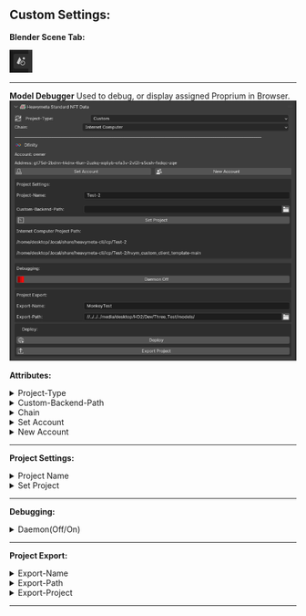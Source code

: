 ## Custom Settings:

**Blender Scene Tab:**

![SceneTab.png](../../_resources/SceneTab-2.png)
* * *

**Model Debugger**
Used to debug, or display assigned Proprium in Browser.
![custom_project_settings.png](../../_resources/custom_project_settings-1.png)

**Attributes:**
<details>
<summary>Project-Type</summary>
This sets the template used for your project.
</details>
<details>
<summary>Custom-Backend-Path</summary>
Required path to the Motoko project backend.  This is copied over on debugging and deployment.
</details>
<details>
<summary>Chain</summary>
This is the chain used to deploy your project.  Currently Heavymeta only supports Dfinity Internet Computer Protocol.
</details>
<details>
<summary>Set Account</summary>
This the account that will be used to deploy your project.
</details>
<details>
<summary>New Account</summary>
Create a new account that will be used to deploy your project.
</details>

* * *
**Project Settings:**
<details>
<summary>Project Name</summary>
The name used for your project. 
</details>
<details>
<summary>Set Project</summary>
Pushing this button will give you a popup, and create a new project template for use by the cli. 
</details>


* * *
**Debugging:**
<details>
<summary>Daemon(Off/On)</summary>
Pushing will toggle the dfx daemon on or off, it must be on to test and deploy your project locally.
</details>

* * *
**Project Export:**
<details>
<summary>Export-Name</summary>
This defines the name if you want to export your project to a new location
</details>
<details>
<summary>Export-Path</summary>
The oath that your project will be exported to.
</details>
<details>
<summary>Export-Project</summary>
Pushing this button will export the project folder to the 'Export-Path'
</details>

* * *

